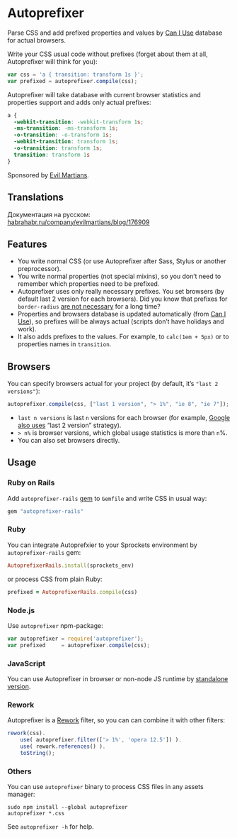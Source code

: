 # Autoprefixer

Parse CSS and add prefixed properties and values by
[Can I Use](http://caniuse.com/) database for actual browsers.

Write your CSS usual code without prefixes (forget about them at all,
Autoprefixer will think for you):

```js
var css = 'a { transition: transform 1s }';
var prefixed = autoprefixer.compile(css);
```

Autoprefixer will take database with current browser statistics
and properties support and adds only actual prefixes:

```css
a {
  -webkit-transition: -webkit-transform 1s;
  -ms-transition: -ms-transform 1s;
  -o-transition: -o-transform 1s;
  -webkit-transition: transform 1s;
  -o-transition: transform 1s;
  transition: transform 1s
}
```

Sponsored by [Evil Martians](http://evilmartians.com/).

## Translations

Документация на русском: [habrahabr.ru/company/evilmartians/blog/176909](http://habrahabr.ru/company/evilmartians/blog/176909/)

## Features

* You write normal CSS (or use Autoprefixer after Sass, Stylus
  or another preprocessor).
* You write normal properties (not special mixins), so you don’t need to
  remember which properties need to be prefixed.
* Autoprefixer uses only really necessary prefixes. You set browsers (by default
  last 2 version for each browsers). Did you know that prefixes for
  `border-radius` [are not necessary](http://caniuse.com/border-radius)
  for a long time?
* Properties and browsers database is updated automatically
  (from [Can I Use](http://caniuse.com/)), so prefixes will be always actual
  (scripts don’t have holidays and work).
* It also adds prefixes to the values. For example, to `calc(1em + 5px)` or
  to properties names in `transition`.

## Browsers

You can specify browsers actual for your project (by default, it’s
`"last 2 versions"`):

```js
autoprefixer.compile(css, ["last 1 version", "> 1%", "ie 8", "ie 7"]);
```

* `last n versions` is last `n` versions for each browser (for example,
  [Google also uses](http://support.google.com/a/bin/answer.py?answer=33864)
  “last 2 version” strategy).
* `> n%` is browser versions, which global usage statistics is more than `n`%.
* You can also set browsers directly.

## Usage

### Ruby on Rails

Add `autoprefixer-rails` [gem](https://github.com/ai/autoprefixer-rails)
to `Gemfile` and write CSS in usual way:

```ruby
gem "autoprefixer-rails"
```

### Ruby

You can integrate Autoprefxier to your Sprockets environment
by `autoprefixer-rails` gem:

```ruby
AutoprefixerRails.install(sprockets_env)
```

or process CSS from plain Ruby:

```ruby
prefixed = AutoprefixerRails.compile(css)
```

### Node.js

Use `autoprefixer` npm-package:

```js
var autoprefixer = require('autoprefixer');
var prefixed     = autoprefixer.compile(css);
```

### JavaScript

You can use Autoprefixer in browser or non-node JS runtime
by [standalone version](https://raw.github.com/ai/autoprefixer-rails/master/vendor/autoprefixer.js).

### Rework

Autoprefixer is a [Rework](https://github.com/visionmedia/rework) filter,
so you can can combine it with other filters:

```js
rework(css).
    use( autoprefixer.filter(['> 1%', 'opera 12.5']) ).
    use( rework.references() ).
    toString();
```

### Others

You can use `autoprefixer` binary to process CSS files in any assets manager:

```
sudo npm install --global autoprefixer
autoprefixer *.css
```

See `autoprefixer -h` for help.
